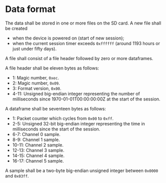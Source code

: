 # Data format

The data shall be stored in one or more files on the SD card. A new
file shall be created
 - when the device is powered on (start of new session);
 - when the current session timer exceeds `0xffffff` (around 1193 hours
   or just under fifty days).

A file shall consist of a file header followed by zero or more
dataframes.

A file header shall be eleven bytes as follows:

 - 1:     Magic number, `0xec`.
 - 2:     Magic number, `0x09`.
 - 3:     Format version, `0x00`.
 - 4-11:  Unsigned big-endian integer representing the number of
          milliseconds since 1970-01-01T00:00:00:00Z at the start of the
          session.

A dataframe shall be seventeen bytes as follows:

 - 1:     Packet counter which cycles from `0x00` to `0xff`.
 - 2-5:   Unsigned 32-bit big-endian integer representing the time in
          milliseconds since the start of the session.
 - 6-7:   Channel 0 sample.
 - 8-9:   Channel 1 sample.
 - 10-11: Channel 2 sample.
 - 12-13: Channel 3 sample.
 - 14-15: Channel 4 sample.
 - 16-17: Channel 5 sample.

A sample shall be a two-byte big-endian unsigned integer between `0x0000`
and `0x03ff`.
